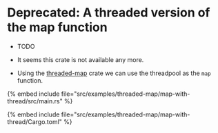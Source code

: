 # Deprecated: A threaded version of the map function

* TODO

* It seems this crate is not available any more.

* Using the [threaded-map](https://crates.io/crates/threaded-map) crate we can use the threadpool  as the `map` function.

{% embed include file="src/examples/threaded-map/map-with-thread/src/main.rs" %}

{% embed include file="src/examples/threaded-map/map-with-thread/Cargo.toml" %}


